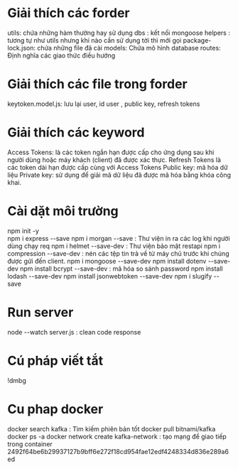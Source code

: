 # Giải thích các forder
utils: chứa những hàm thường hay sử dụng
dbs : kết nối mongoose
helpers : tương tự như utils nhưng khi nào cần sử dụng tời thì mới gọi
package-lock.json: chứa những file đã cài
models: Chứa mô hình database
routes: Định nghĩa các giao thức điều hướng
# Giải thích các file trong forder
keytoken.model.js: lưu lại user, id user , public key, refresh tokens
# Giải thích các keyword
Access Tokens: là các token ngắn hạn được cấp cho ứng dụng sau khi người dùng hoặc máy khách (client) đã được xác thực.
Refresh Tokens là các token dài hạn được cấp cùng với Access Tokens
Public key: mã hóa dữ liệu
Private key: sử dụng để giải mã dữ liệu đã được mã hóa bằng khóa công khai.
# Cài dặt môi trường 
npm init -y  
npm i express --save
npm i morgan --save : Thư viện in ra các log khi người dùng chạy req
npm i helmet --save-dev : Thư viện bảo mật restapi
npm i compression --save-dev : nén các tệp tin trả về từ máy chủ trước khi chúng được gửi đến client. 
npm i mongoose --save-dev
npm install dotenv --save-dev
npm install bcrypt --save-dev : mã hóa so sánh password
npm install lodash --save-dev
npm install jsonwebtoken --save-dev
npm i slugify --save 
# Run server 
node --watch server.js : clean code response
# Cú pháp viết tắt
!dmbg

# Cu phap docker
docker search kafka : Tìm kiếm phiên bản tốt
docker pull bitnami/kafka
docker ps -a
docker network create kafka-network : tạo mạng để giao tiếp trong container
2492f64be6b29937127b9bff6e272f18cd954fae12edf4248334d836e289a6ed